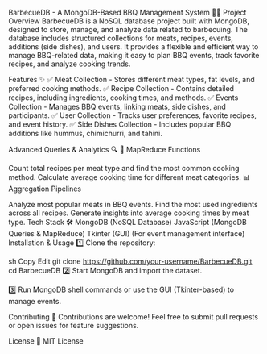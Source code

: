 BarbecueDB - A MongoDB-Based BBQ Management System 🍖🔥
Project Overview
BarbecueDB is a NoSQL database project built with MongoDB, designed to store, manage, and analyze data related to barbecuing. The database includes structured collections for meats, recipes, events, additions (side dishes), and users. It provides a flexible and efficient way to manage BBQ-related data, making it easy to plan BBQ events, track favorite recipes, and analyze cooking trends.

Features ✨
✅ Meat Collection - Stores different meat types, fat levels, and preferred cooking methods.
✅ Recipe Collection - Contains detailed recipes, including ingredients, cooking times, and methods.
✅ Events Collection - Manages BBQ events, linking meats, side dishes, and participants.
✅ User Collection - Tracks user preferences, favorite recipes, and event history.
✅ Side Dishes Collection - Includes popular BBQ additions like hummus, chimichurri, and tahini.

Advanced Queries & Analytics 🔍
🚀 MapReduce Functions

Count total recipes per meat type and find the most common cooking method.
Calculate average cooking time for different meat categories.
📊 Aggregation Pipelines

Analyze most popular meats in BBQ events.
Find the most used ingredients across all recipes.
Generate insights into average cooking times by meat type.
Tech Stack 🛠️
MongoDB (NoSQL Database)
JavaScript (MongoDB Queries & MapReduce)
Tkinter (GUI) (For event management interface)
Installation & Usage
1️⃣ Clone the repository:

sh
Copy
Edit
git clone https://github.com/your-username/BarbecueDB.git
cd BarbecueDB
2️⃣ Start MongoDB and import the dataset.

3️⃣ Run MongoDB shell commands or use the GUI (Tkinter-based) to manage events.

Contributing 🤝
Contributions are welcome! Feel free to submit pull requests or open issues for feature suggestions.

License 📜
MIT License
